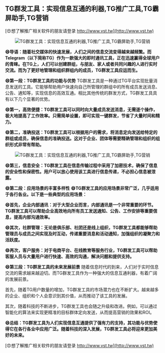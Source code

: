 ## **TG群发工具：实现信息互通的利器,TG推广工具,TG霸屏助手,TG营销**

[😍想了解推广相关软件的朋友请登录 http://www.vst.tw](http://www.vst.tw)

 <center><img src="https://vst.tw/MP4/tuiguang/png/2.png" alt="TG群发工具：实现信息互通的利器,TG推广工具,TG霸屏助手,TG营销"></center>

**😄导语：随着社交媒体的快速发展，人们之间的信息交流变得越来越频繁。而Telegram（以下简称TG）作为一款强大的即时通讯工具，正在迅速赢得全球用户的青睐。在TG上，人们可以创建群组，与朋友、家人或者共同兴趣的人进行实时交流。而为了更好地管理和组织群组内的成员，TG群发工具应运而生。**

**😄第一段：TG群发工具的功能与优势**
TG群发工具是一种通过TG平台实现批量消息发送的工具。它能够帮助用户快速向自己所管理的群组中的所有成员发送消息、公告、通知等，实现信息的高效互通。相比其他传统的群发方式，TG群发工具具有以下几个显著的优势。

**😄第一，高效便捷：TG群发工具可以同时向大量成员发送消息，无需逐个操作，极大地提高了工作效率。只需简单设置，即可实现一键群发，节省了大量时间和精力。**

**😄第二，准确投送：TG群发工具可以根据用户的需求，将消息定向发送给特定的群组或成员，确保信息的准确投送。这对于企业、团体等需要精确管理和组织的组织形式非常有帮助。**

 <center><img src="https://vst.tw/MP4/tuiguang/png/3.png" alt="TG群发工具：实现信息互通的利器,TG推广工具,TG霸屏助手,TG营销"></center>

**😄第三，信息安全：TG群发工具在信息传输过程中采用了加密技术，确保了信息的安全性和保密性。用户可以放心使用该工具进行信息传递，不必担心信息被泄露。**

**😄第二段：应用场景的丰富多样性**
**😄TG群发工具的应用场景非常广泛，几乎适用于各行各业。以下是一些典型的应用场景：**

**😄首先，企业内部通讯：对于大型企业而言，内部通讯是一个非常重要的环节。TG群发工具可以帮助企业高效地向所有员工发送通知、公告、工作安排等重要信息，提高内部沟通效率。**

**😄其次，社群管理：无论是俱乐部、社团还是线上组织，TG群发工具都能够帮助管理员与成员之间实现及时互动，传递重要消息和活动通知，加强组织的凝聚力和活跃度。**

**😄再次，客户服务：对于电商平台、在线教育等服务行业，TG群发工具可以帮助客服人员与大量用户进行快速、高效的沟通，解决问题和提供支持。**

**😄第三段：TG群发工具的未来发展前景**
随着信息时代的到来，人们对于实时信息交流的需求越来越迫切。而TG群发工具作为一种强大的信息互通利器，有着广阔的发展前景。

首先，随着TG用户数量的增加，TG群发工具的市场潜力也在不断扩大。越来越多的企业、组织和个人会意识到其价值，从而推动了该工具的发展。

其次，随着科技的不断进步，TG群发工具也会随之升级和改进。例如，可以通过智能化的算法来实现更精准的目标群体定向发送，从而提高营销的效果和ROI。

**😄总结：TG群发工具为人们实现信息互通提供了强有力的支持，其功能与优势使得它在各行各业中应用广泛。随着科技的深入发展，TG群发工具必将迎来更加美好的未来。**

[😍想了解推广相关软件的朋友请登录 http://www.vst.tw](http://www.vst.tw)



